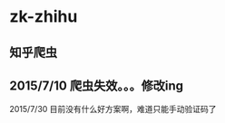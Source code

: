 # zk-zhihu
知乎爬虫
---------------
2015/7/10 爬虫失效。。。修改ing
---------------
2015/7/30 目前没有什么好方案啊，难道只能手动验证码了
